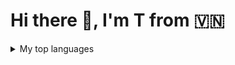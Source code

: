 # Hi there 👋, I'm T from :vietnam:

<!--
**ngphsotu/ngphsotu** is a ✨ _special_ ✨ repository because its `README.md` (this file) appears on your GitHub profile.

Here are some ideas to get you started:

- 🔭 I’m currently working on ...
- 🌱 I’m currently learning ...
- 👯 I’m looking to collaborate on ...
- 🤔 I’m looking for help with ...
- 💬 Ask me about ...
- 📫 How to reach me: ...
- 😄 Pronouns: ...
- ⚡ Fun fact: ...
-->

<details>
<summary>My top languages</summary>

| Rank | Languages |
|-----:|-----------|
|     1| Swift     |
|     2| Python    |
|     3| Java      |
|     4| Flutter   |
|     5| HTML      |
|     6| CSS       |
|     7| JavaScript|
|     8| SQL       |

</details>


